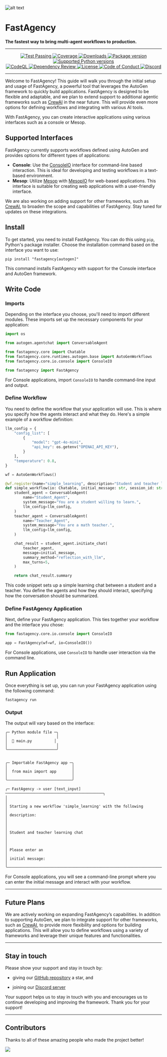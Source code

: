 ![alt text](https://github.com/airtai/fastagency/blob/main/docs/docs/assets/img/FA-Secondary-LOGO.jpg?raw=true)


# FastAgency

<b>The fastest way to bring multi-agent workflows to production.</b>

---

<p align="center">
  <a href="https://github.com/airtai/fastagency/actions/workflows/pipeline.yaml" target="_blank">
    <img src="https://github.com/airtai/fastagency/actions/workflows/pipeline.yaml/badge.svg?branch=main" alt="Test Passing"/>
  </a>

  <a href="https://coverage-badge.samuelcolvin.workers.dev/redirect/airtai/fastagency" target="_blank">
      <img src="https://coverage-badge.samuelcolvin.workers.dev/airtai/fastagency.svg" alt="Coverage">
  </a>

  <a href="https://www.pepy.tech/projects/fastagency" target="_blank">
    <img src="https://static.pepy.tech/personalized-badge/fastagency?period=month&units=international_system&left_color=grey&right_color=green&left_text=downloads/month" alt="Downloads"/>
  </a>

  <a href="https://pypi.org/project/fastagency" target="_blank">
    <img src="https://img.shields.io/pypi/v/fastagency?label=PyPI" alt="Package version">
  </a>

  <a href="https://pypi.org/project/fastagency" target="_blank">
    <img src="https://img.shields.io/pypi/pyversions/fastagency.svg" alt="Supported Python versions">
  </a>

  <br/>

  <a href="https://github.com/airtai/fastagency/actions/workflows/codeql.yml" target="_blank">
    <img src="https://github.com/airtai/fastagency/actions/workflows/codeql.yml/badge.svg" alt="CodeQL">
  </a>

  <a href="https://github.com/airtai/fastagency/actions/workflows/dependency-review.yaml" target="_blank">
    <img src="https://github.com/airtai/fastagency/actions/workflows/dependency-review.yaml/badge.svg" alt="Dependency Review">
  </a>

  <a href="https://github.com/airtai/fastagency/blob/main/LICENSE" target="_blank">
    <img src="https://img.shields.io/github/license/airtai/fastagency.png" alt="License">
  </a>

  <a href="https://github.com/airtai/fastagency/blob/main/CODE_OF_CONDUCT.md" target="_blank">
    <img src="https://img.shields.io/badge/Contributor%20Covenant-2.1-4baaaa.svg" alt="Code of Conduct">
  </a>

  <a href="https://discord.gg/kJjSGWrknU" target="_blank">
      <img alt="Discord" src="https://img.shields.io/discord/1247409549158121512?logo=discord">
  </a>
</p>

---

Welcome to FastAgency! This guide will walk you through the initial setup and usage of FastAgency, a powerful tool that leverages the AutoGen framework to quickly build applications. FastAgency is designed to be flexible and adaptable, and we plan to extend support to additional agentic frameworks such as [CrewAI](https://www.crewai.com/) in the near future. This will provide even more options for defining workflows and integrating with various AI tools.

With FastAgency, you can create interactive applications using various interfaces such as a console or Mesop.

## Supported Interfaces

FastAgency currently supports workflows defined using AutoGen and provides options for different types of applications:

- **Console**: Use the [ConsoleIO](https://fastagency.ai/latest/api/fastagency/core/io/console/ConsoleIO/) interface for command-line based interaction. This is ideal for developing and testing workflows in a text-based environment.
- **Mesop**: Utilize [Mesop](https://google.github.io/mesop/) with [MesopIO](https://fastagency.ai/latest/api/fastagency/core/io/mesop/MesopIO/) for web-based applications. This interface is suitable for creating web applications with a user-friendly interface.

We are also working on adding support for other frameworks, such as [CrewAI](https://www.crewai.com/), to broaden the scope and capabilities of FastAgency. Stay tuned for updates on these integrations.

## Install

To get started, you need to install FastAgency. You can do this using `pip`, Python's package installer. Choose the installation command based on the interface you want to use:

```console
pip install "fastagency[autogen]"
```

This command installs FastAgency with support for the Console interface and AutoGen framework.

## Write Code

### Imports
Depending on the interface you choose, you'll need to import different modules. These imports set up the necessary components for your application:

```python
import os

from autogen.agentchat import ConversableAgent

from fastagency.core import Chatable
from fastagency.core.runtimes.autogen.base import AutoGenWorkflows
from fastagency.core.io.console import ConsoleIO

from fastagency import FastAgency
```

For Console applications, import `ConsoleIO` to handle command-line input and output.


### Define Workflow

You need to define the workflow that your application will use. This is where you specify how the agents interact and what they do. Here's a simple example of a workflow definition:

```python
llm_config = {
    "config_list": [
        {
            "model": "gpt-4o-mini",
            "api_key": os.getenv("OPENAI_API_KEY"),
        }
    ],
    "temperature": 0.8,
}

wf = AutoGenWorkflows()

@wf.register(name="simple_learning", description="Student and teacher learning chat")
def simple_workflow(io: Chatable, initial_message: str, session_id: str) -> str:
    student_agent = ConversableAgent(
        name="Student_Agent",
        system_message="You are a student willing to learn.",
        llm_config=llm_config,
    )
    teacher_agent = ConversableAgent(
        name="Teacher_Agent",
        system_message="You are a math teacher.",
        llm_config=llm_config,
    )

    chat_result = student_agent.initiate_chat(
        teacher_agent,
        message=initial_message,
        summary_method="reflection_with_llm",
        max_turns=5,
    )

    return chat_result.summary
```

This code snippet sets up a simple learning chat between a student and a teacher. You define the agents and how they should interact, specifying how the conversation should be summarized.

### Define FastAgency Application

Next, define your FastAgency application. This ties together your workflow and the interface you chose:

```python
from fastagency.core.io.console import ConsoleIO

app = FastAgency(wf=wf, io=ConsoleIO())
```

For Console applications, use `ConsoleIO` to handle user interaction via the command line.


## Run Application

Once everything is set up, you can run your FastAgency application using the following command:

```console
fastagency run
```

### Output

The output will vary based on the interface:

```console
╭─ Python module file ─╮
│                      │
│  🐍 main.py          │
│                      │
╰──────────────────────╯


╭─ Importable FastAgency app ─╮
│                             │
│  from main import app       │
│                             │
╰─────────────────────────────╯

╭─ FastAgency -> user [text_input] ────────────────────────────────────────────╮
│                                                                              │
│ Starting a new workflow 'simple_learning' with the following                 │
│ description:                                                                 │
│                                                                              │
│ Student and teacher learning chat                                            │
│                                                                              │
│ Please enter an                                                              │
│ initial message:                                                             │
╰──────────────────────────────────────────────────────────────────────────────╯
```

For Console applications, you will see a command-line prompt where you can enter the initial message and interact with your workflow.

---

## Future Plans

We are actively working on expanding FastAgency’s capabilities. In addition to supporting AutoGen, we plan to integrate support for other frameworks, such as [CrewAI](https://www.crewai.com/), to provide more flexibility and options for building applications. This will allow you to define workflows using a variety of frameworks and leverage their unique features and functionalities.

---

## Stay in touch

Please show your support and stay in touch by:

- giving our [GitHub repository](https://github.com/airtai/fastagency/) a star, and

- joining our [Discord server](https://discord.gg/kJjSGWrknU)

Your support helps us to stay in touch with you and encourages us to
continue developing and improving the framework. Thank you for your
support!

---

## Contributors

Thanks to all of these amazing people who made the project better!

<a href="https://github.com/airtai/fastagency/graphs/contributors">
  <img src="https://contrib.rocks/image?repo=airtai/fastagency"/>
</a>
